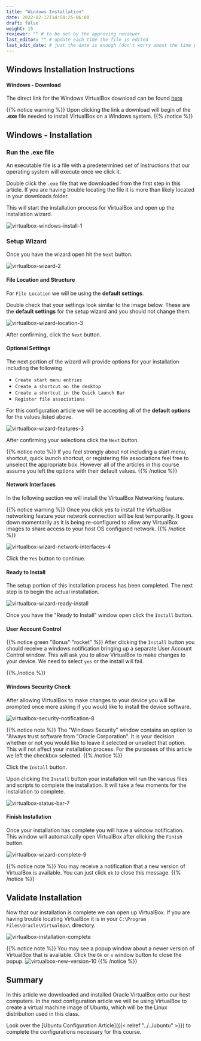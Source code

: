 ```yaml
---
title: "Windows Installation"
date: 2022-02-17T14:54:25-06:00
draft: false
weight: 15
reviewer: "" # to be set by the approving reviewer
last_editor: "" # update each time the file is edited
last_edit_date: # just the date is enough (don't worry about the time portion)
---
```


## Windows Installation Instructions

#### Windows - Download

The direct link for the Windows VirtualBox download can be found [here](https://download.virtualbox.org/virtualbox/6.1.28/VirtualBox-6.1.28-147628-Win.exe)

{{% notice warning %}}
Upon clicking the link a download will begin of the **.exe** file needed to install VirtualBox on a Windows system.
{{% /notice %}}

## Windows - Installation

### Run the .exe file

An executable file is a file with a predetermined set of instructions that our operating system will execute once we click it.

Double click the `.exe` file that we downloaded from the first step in this article. If you are having trouble locating the file it is more than likely located in your downloads folder. 

This will start the installation process for VirtualBox and open up the installation wizard. 

![virtualbox-windows-install-1](pictures/virtualbox-windows-install-1.png?classes=border)

### Setup Wizard

Once you have the wizard open hit the `Next` button.

![virtualbox-wizard-2](pictures/virtualbox-wizard-2.png?classes=border)

#### File Location and Structure

For `File Location` we will be using the **default settings**.

Double check that your settings look similar to the image below. These are the **default settings** for the setup wizard and you should not change them. 

![virtualbox-wizard-location-3](pictures/virtualbox-wizard-location-3.png?classes=border)

After confirming, click the `Next` button.

#### Optional Settings

The next portion of the wizard will provide options for your installation including the following

- `Create start menu entries`
- `Create a shortcut on the desktop`
- `Create a shortcut in the Quick Launch Bar`
- `Register file associations`

For this configuration article we will be accepting all of the **default options** for the values listed above.

![virtualbox-wizard-features-3](pictures/virtualbox-wizard-features-3.png?classes=border)

After confirming your selections click the `Next` button.

{{% notice note %}}
If you feel strongly about not including a start menu, shortcut, quick launch shortcut, or registering file associations feel free to unselect the appropriate box. However all of the articles in this course assume you left the options with their default values.
{{% /notice %}}

#### Network Interfaces

In the following section we will install the VirtualBox Networking feature. 

{{% notice warning %}}
Once you click yes to install the VirtualBox networking feature your network connection will be lost temporarily. It goes down momentarily as it is being re-configured to allow any VirtualBox images to share access to your host OS configured network.
{{% /notice %}}

![virtualbox-wizard-network-interfaces-4](pictures/virtualbox-wizard-network-interfaces-4.png?classes=border)

Click the `Yes` button to continue.

#### Ready to Install

The setup portion of this installation process has been completed. The next step is to begin the actual installation. 

![virtualbox-wizard-ready-install](pictures/virtualbox-wizard-ready-install-5.png?classes=border)

Once you have the "Ready to Install" window open click the `Install` button.

#### User Account Control

{{% notice green "Bonus" "rocket" %}}
After clicking the `Install` button you should receive a windows notification bringing up a separate User Account Control window. This will ask you to allow VirtualBox to make changes to your device. We need to select `yes` or the install will fail.
<!-- TODO: picture here? -->
{{% /notice %}}

#### Windows Security Check

After allowing VirtualBox to make changes to your device you will be prompted once more asking if you would like to install the device software.

![virtualbox-security-notification-8](pictures/virtualbox-security-notification-8.png?classes=border)

{{% notice note %}}
The "Windows Security" window contains an option to "Always trust software from "Oracle Corporation". It is your decision whether or not you would like to leave it selected or unselect that option. This will not affect your installation process. For the purposes of this article we left the checkbox selected.
{{% /notice %}}

Click the `Install` button.

Upon clicking the `Install` button your installation will run the various files and scripts to complete the installation. It will take a few moments for the installation to complete.

![virtualbox-status-bar-7](pictures/virtualbox-status-bar-7.png?classes=border)

#### Finish Installation

Once your installation has complete you will have a window notification. This window will automatically open VirtualBox after clicking the `Finish` button.

![virtualbox-wizard-complete-9](pictures/virtualbox-wizard-complete-9.png?classes=border)

{{% notice note %}}
You may receive a notification that a new version of VirtualBox is available. You can just click `ok` to close this message.
{{% /notice %}}

## Validate Installation

Now that our installation is complete we can open up VirtualBox. If you are having trouble locating VirtualBox it is in your `C:\Program Files\Oracle\VirtualBox\` directory.

![virtualbox-installation-complete](pictures/virtualbox-installation-complete.png?classes=border)

{{% notice note %}}
You may see a popup window about a newer version of VirtualBox that is available. Click the `Ok` or `x` window button to close the popup.
![virtualbox-new-version-10](pictures/virtualbox-new-version-10.png?classes=border&height=650px)
{{% /notice %}}

## Summary

In this article we downloaded and installed Oracle VirtualBox onto our host computers. In the next configuration article we will be using VirtualBox to create a virtual machine image of Ubuntu, which will be the Linux distribution used in this class.

Look over the [Ubuntu Configuration Article]({{< relref "../../ubuntu" >}}) to complete the configurations necessary for this course.
